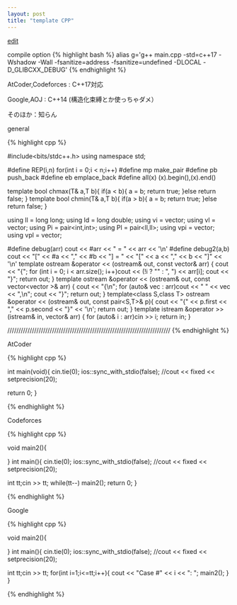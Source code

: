 ```yaml
---
layout: post
title: "template CPP"
---
```


[edit](https://github.com/harufujimoto/harufujimoto.github.io/edit/master/_posts/2020-09-02-cpptemplate.md)

compile option
{% highlight bash %}
alias g='g++ main.cpp -std=c++17 -Wshadow -Wall -fsanitize=address -fsanitize=undefined -DLOCAL -D_GLIBCXX_DEBUG'
{% endhighlight %}

AtCoder,Codeforces : C++17対応

Google,AOJ : C++14 (構造化束縛とか使っちゃダメ）

そのほか：知らん

general


{% highlight cpp %}

#include<bits/stdc++.h>
using namespace std;
 
#define REP(i,n) for(int i = 0;i < n;i++)
#define mp make_pair
#define pb push_back
#define eb emplace_back
#define all(x) (x).begin(),(x).end()

template<class T> bool chmax(T& a,T b){ if(a < b){ a = b; return true; }else return false; }
template<class T> bool chmin(T& a,T b){ if(a > b){ a = b; return true; }else return false; }
 
using ll = long long;
using ld = long double;
using vi = vector<int>;
using vl = vector<ll>;
using Pi = pair<int,int>;
using Pl = pair<ll,ll>;
using vpi = vector<Pi>;
using vpl = vector<Pl>;
 
#define debug(arr) cout << #arr << " = " << arr << '\n'
#define debug2(a,b) cout << "[" << #a << "," << #b << "] = " << "[" << a << "," << b << "]" << '\n'
template<class T> ostream &operator << (ostream& out, const vector<T>& arr) {
	cout << "{"; for (int i = 0; i < arr.size(); i++)cout << (!i ? "" : ", ") << arr[i]; cout << "}";
	return out;
}
template<class T> ostream &operator << (ostream& out, const vector<vector<T> >& arr) {
	cout << "{\n"; for (auto& vec : arr)cout << "  " << vec << ",\n"; cout << "}";
	return out;
}
template<class S,class T> ostream &operator << (ostream& out, const pair<S,T>& p){
  cout << "{" << p.first << "," << p.second << "}" << '\n';
  return out;
}
template<class T> istream &operator >> (istream& in, vector<T>& arr) {
	for (auto& i : arr)cin >> i; return in;
}

/////////////////////////////////////////////////////////////////////////
{% endhighlight %}

AtCoder

{% highlight cpp %}

int main(void){
  cin.tie(0);
  ios::sync_with_stdio(false);
  //cout << fixed << setprecision(20);
  
  return 0;
}

{% endhighlight %}

Codeforces

{% highlight cpp %}

void main2(){

}
int main(){
  cin.tie(0);
  ios::sync_with_stdio(false);
  //cout << fixed << setprecision(20);
  
  int tt;cin >> tt;
  while(tt--) main2();
  return 0;
}

{% endhighlight %}

Google

{% highlight cpp %}

void main2(){

}
int main(){
  cin.tie(0);
  ios::sync_with_stdio(false);
  //cout << fixed << setprecision(20);
  
  int tt;cin >> tt;
  for(int i=1;i<=tt;i++){
    cout << "Case #" << i << ": ";
    main2();
  }
}

{% endhighlight %}
